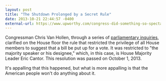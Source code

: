 ```yaml
---
layout: post
title: "The Shutdown Prolonged by a Secret Rule"
date: 2013-10-21 22:44:57 -0400
external-url: https://www.upworthy.com/congress-did-something-so-spectacularly-creepy-that-its-too-unbelievable-to-make-up
---
```


Congressman Chris Van Hollen, through a series of [parliamentary inquiries][],
clarified on the House floor the rule that restricted the privilege of all House
members to suggest that a bill be put up for a vote. It was restricted to "the
majority speaker or his designee," which, in this case, is House Majority Leader
Eric Cantor. This resolution was passed on October 1, 2013.

It's appalling that this happened, but what is more appalling is that the
American people won't do anything about it.

[parliamentary inquiries]: https://en.wikipedia.org/wiki/Parliamentary_inquiry
